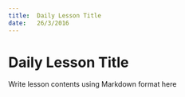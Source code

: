 ```yaml
---
title:  Daily Lesson Title
date:   26/3/2016
---
```


# Daily Lesson Title

Write lesson contents using Markdown format here
